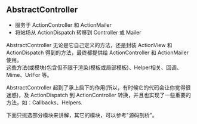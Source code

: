 ## AbstractController

- 服务于 ActionController 和 ActionMailer
- 将站场从 ActionDispatch 转移到 Controller 或 Mailer

AbstractController 无论是它自己定义的方法，还是封装 ActionView 和 ActionDispatch 得到的方法，最终都提供给 ActionController 和 ActionMailer 使用。  
这些方法(或模块)包含但不限于渲染(模板或局部模板)、Helper相关、回调、Mime、UrlFor 等。

AbstractController 起到了承上启下的作用(所以，有时候它的代码会让你觉得很迷惑)，及 ActionDispatch 到 ActionController 转换，并且也实现了一些重要的方法，如：Callbacks、Helpers.

下面只挑选部分模块来讲解，其它的模块，可以参考"源码剖析"。

